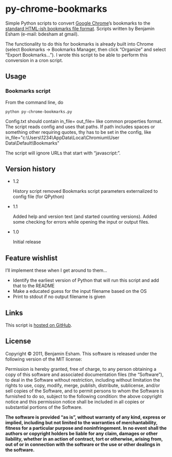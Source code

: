 # py-chrome-bookmarks

Simple Python scripts to convert [Google Chrome](http://www.google.com/chrome)’s bookmarks to the [standard HTML-ish bookmarks file format](http://msdn.microsoft.com/en-us/library/aa753582%28v=vs.85%29.aspx).  Scripts written by Benjamin Esham (e-mail: bdesham at gmail).

The functionality to do this for bookmarks is already built into Chrome (select Bookmarks → Bookmarks Manager, then click “Organize” and select “Export Bookmarks…”).  I wrote this script to be able to perform this conversion in a cron script.

## Usage

### Bookmarks script

From the command line, do

    python py-chrome-bookmarks.py

Config.txt should contain
    in_file=
    out_file=
like common properties format. The script reads config and uses that paths.
If path includes spaces or something other requiring quotes, thy has to be set in the config, like
    in_file="c:\Users\1234\AppData\Local\Chromium\User Data\Default\Bookmarks" 

The script will ignore URLs that start with “javascript:”.


## Version history

* 1.2

    History script removed
    Bookmarks script parameters externalized to config file (for QPython)

* 1.1

    Added help and version text (and started counting versions).  Added some checking for errors while opening the input or output files.

* 1.0

    Initial release

## Feature wishlist

I’ll implement these when I get around to them…

* Identify the earliest version of Python that will run this script and add that to the README
* Make a educated guess for the input filename based on the OS
* Print to stdout if no output filename is given

## Links

This script is [hosted on GitHub](https://github.com/gwindlord/py-chrome-bookmarks).

## License

Copyright © 2011, Benjamin Esham.  This software is released under the following version of the MIT license:

Permission is hereby granted, free of charge, to any person obtaining a copy of this software and associated documentation files (the “Software”), to deal in the Software without restriction, including without limitation the rights to use, copy, modify, merge, publish, distribute, sublicense, and/or sell copies of the Software, and to permit persons to whom the Software is furnished to do so, subject to the following condition: the above copyright notice and this permission notice shall be included in all copies or substantial portions of the Software.

**The software is provided “as is”, without warranty of any kind, express or implied, including but not limited to the warranties of merchantability, fitness for a particular purpose and noninfringement. In no event shall the authors or copyright holders be liable for any claim, damages or other liability, whether in an action of contract, tort or otherwise, arising from, out of or in connection with the software or the use or other dealings in the software.**

